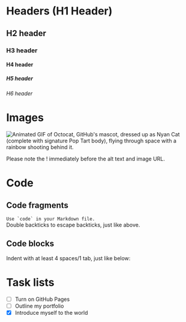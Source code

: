 # Headers (H1 Header)
## H2 header
### H3 header
#### H4 header
##### H5 header
###### H6 header

# Images
![Animated GIF of Octocat, GitHub's mascot, dressed up as Nyan Cat (complete with signature Pop Tart body), flying through space with a rainbow shooting behind it.](https://octodex.github.com/images/nyantocat.gif)

Please note the ! immediately before the alt text and image URL.

# Code
## Code fragments
``Use `code` in your Markdown file.``  
Double backticks to escape backticks, just like above.
## Code blocks
Indent with at least 4 spaces/1 tab, just like below:
    <html>
      <head>
      </head>
    </html>

# Task lists
- [ ] Turn on GitHub Pages
- [ ] Outline my portfolio
- [x] Introduce myself to the world
